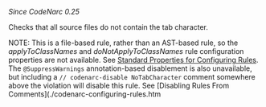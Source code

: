 *Since CodeNarc 0.25*

Checks that all source files do not contain the tab character.

NOTE: This is a file-based rule, rather than an AST-based rule, so the
*applyToClassNames* and *doNotApplyToClassNames* rule configuration
properties are not available. See [Standard Properties for Configuring
Rules](./codenarc-configuring-rules.html#standard-properties-for-configuring-rules).
The `@SuppressWarnings` annotation-based disablement is also
unavailable, but including a `// codenarc-disable NoTabCharacter`
comment somewhere above the violation will disable this rule. See
\[Disabling Rules From Comments\](./codenarc-configuring-rules.htm
